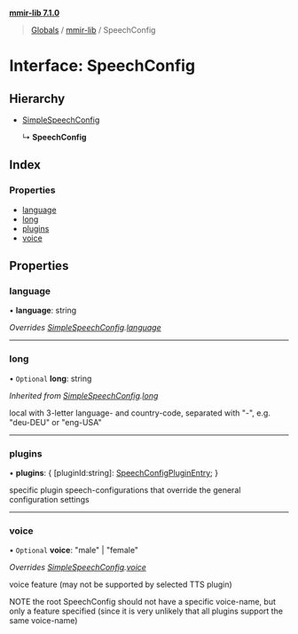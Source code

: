 **[mmir-lib 7.1.0](../README.md)**

> [Globals](../README.md) / [mmir-lib](../modules/mmir_lib.md) / SpeechConfig

# Interface: SpeechConfig

## Hierarchy

* [SimpleSpeechConfig](mmir_lib.simplespeechconfig.md)

  ↳ **SpeechConfig**

## Index

### Properties

* [language](mmir_lib.speechconfig.md#language)
* [long](mmir_lib.speechconfig.md#long)
* [plugins](mmir_lib.speechconfig.md#plugins)
* [voice](mmir_lib.speechconfig.md#voice)

## Properties

### language

•  **language**: string

*Overrides [SimpleSpeechConfig](mmir_lib.simplespeechconfig.md).[language](mmir_lib.simplespeechconfig.md#language)*

___

### long

• `Optional` **long**: string

*Inherited from [SimpleSpeechConfig](mmir_lib.simplespeechconfig.md).[long](mmir_lib.simplespeechconfig.md#long)*

local with 3-letter language- and country-code, separated with "-", e.g. "deu-DEU" or "eng-USA"

___

### plugins

•  **plugins**: { [pluginId:string]: [SpeechConfigPluginEntry](mmir_lib.speechconfigpluginentry.md);  }

specific plugin speech-configurations that override the general
configuration settings

___

### voice

• `Optional` **voice**: \"male\" \| \"female\"

*Overrides [SimpleSpeechConfig](mmir_lib.simplespeechconfig.md).[voice](mmir_lib.simplespeechconfig.md#voice)*

voice  feature (may not be supported by selected TTS plugin)

NOTE the root SpeechConfig should not have a specific voice-name, but
     only a feature specified (since it is very unlikely that all plugins
     support the same voice-name)
